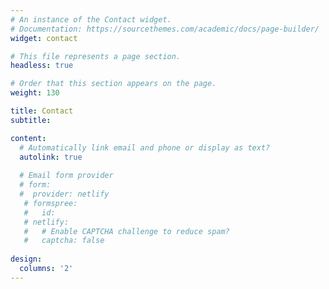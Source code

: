 ```yaml
---
# An instance of the Contact widget.
# Documentation: https://sourcethemes.com/academic/docs/page-builder/
widget: contact

# This file represents a page section.
headless: true

# Order that this section appears on the page.
weight: 130

title: Contact
subtitle:

content:
  # Automatically link email and phone or display as text?
  autolink: true
  
  # Email form provider
  # form:
  #  provider: netlify
   # formspree:
   #   id:
   # netlify:
   #   # Enable CAPTCHA challenge to reduce spam?
   #   captcha: false
  
design:
  columns: '2'
---
```

